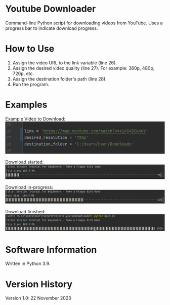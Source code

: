 # Youtube Downloader
Command-line Python script for downloading videos from YouTube. Uses a progress bar to indicate download progress.

# How to Use
1. Assign the video URL to the link variable (line 26).
2. Assign the desired video quality (line 27). For example: 360p, 480p, 720p, etc.
3. Assign the destination folder's path (line 28).
4. Run the program.

# Examples

Example Video to Download:
![Example0.png](/images/Example0.png)

Download started:
![Example 1.png](/images/Example1.png)

Download in-progress:
![Example2.png](/images/Example2.png)

Download finished:
![Example3.png](/images/Example3.png)

# Software Information
Written in Python 3.9.

# Version History
Version 1.0: 22 November 2023